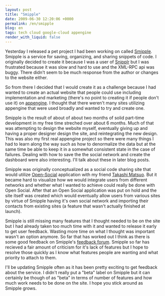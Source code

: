 ```yaml
---
layout: post
title: "Smipple"
date: 2009-06-30 12:20:06 +0000
permalink: /en/smipple
blog: en
tags: tech cloud google-cloud appengine
render_with_liquid: false
---
```


Yesterday I released a pet project I had been working on called
[Smipple](http://www.smipple.net/). Smipple is a service for saving,
organizing, and sharing snippets of code. I originally decided to create
it because I was a user of [Snipplr](http://www.snipplr.com/) but I was
frustrated because it was slow and hard to use and the XML-RPC api was
buggy. There didn't seem to be much response from the author or changes
to the website either.

So from there I decided that I would create it as a challenge because I
had wanted to create an actual website that people could use including
implementation and marketing (there's no point to creating it if people
don't use it) on [appengine](http://code.google.com/intl/en/appengine/).
I thought that there weren't many sites utilizing appengine that were
used broadly and wanted to try and create one.

Smipple is the result of about of about two months of solid part-time
development in my free time streched over about 6 months. Much of that
was attempting to design the website myself, eventually giving up and
having a proper designer design the site, and reintegrating the new
design. This was also my first real appengine project so there were many
things I had to learn along the way such as how to denormalize the data
but at the same time be able to keep it in a somewhat consistent state
in the case of failures. Dealing with how to save the the social network
and create the dashboard were also interesting. I'll talk about these in
later blog posts.

Smipple was originally conceptualized as a social code sharing site that
would utilize [Open-Social](http://code.google.com/apis/opensocial/)
application with my friend [Takashi Matsuo](http://twitter.com/tmatsuo).
But it became hard to visualize how we would integrate users from
different networks and whether what I wanted to achieve could really be
done with Open Social. After that an Open Social application was put on
hold and the site itself was created which would eventually allow users
from various sites by virtue of Smipple having it's own social network
and importing their contacts from existing sites (a feature that wasn't
actually finished at launch).

Smipple is still missing many features that I thought needed to be on
the site but I had already taken too much time with it and wanted to
release it early to get user feedback. Wasting more time on what I
thought was important wasn't an option anymore. So far that has worked
out I think as there is some good feedback on Smipple's [feedback
forum](http://smipple.uservoice.com/). Smipple so far has recieved a
fair amount of criticism for it's lack of features but I hope to resolve
those quickly as I know what features people are wanting and what
priority to attach to them.

I'll be updating Smipple often as it has been pretty exciting to get
feedback about the service. I didn't really put a "beta" label on
Smipple but it can certainly be though of as "beta" in terms of number
of features and how much work needs to be done on the site. I hope you
stick around as Smipple grows.
